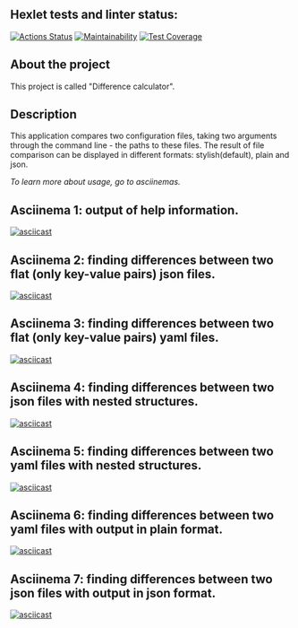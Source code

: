 ## Hexlet tests and linter status:
[![Actions Status](https://github.com/dariakoval/java-project-71/workflows/hexlet-check/badge.svg)](https://github.com/dariakoval/java-project-71/actions)                [![Maintainability](https://api.codeclimate.com/v1/badges/24b9f20c4dde45de5998/maintainability)](https://codeclimate.com/github/dariakoval/java-project-71/maintainability)              [![Test Coverage](https://api.codeclimate.com/v1/badges/24b9f20c4dde45de5998/test_coverage)](https://codeclimate.com/github/dariakoval/java-project-71/test_coverage)

## About the project
This project is called "Difference calculator".

## Description
This application compares two configuration files, taking two arguments through the command line - the paths to these files. The result of file comparison can be displayed in different formats: stylish(default), plain and json.

*To learn more about usage, go to asciinemas.*

## Asciinema 1: output of help information.
[![asciicast](https://asciinema.org/a/1F1ReFztilrot8PTso5iyekcc.svg)](https://asciinema.org/a/1F1ReFztilrot8PTso5iyekcc)

## Asciinema 2: finding differences between two flat (only key-value pairs) json files.
[![asciicast](https://asciinema.org/a/EIvQNFr5uwc1SFklNgOzjX9VL.svg)](https://asciinema.org/a/EIvQNFr5uwc1SFklNgOzjX9VL)

## Asciinema 3: finding differences between two flat (only key-value pairs) yaml files.
[![asciicast](https://asciinema.org/a/kpg3ACJcF3Ob6ayHthC1ZtW2S.svg)](https://asciinema.org/a/kpg3ACJcF3Ob6ayHthC1ZtW2S)

## Asciinema 4: finding differences between two json files with nested structures.
[![asciicast](https://asciinema.org/a/gzIu4xTyPxDUA07vwJRm6bsNI.svg)](https://asciinema.org/a/gzIu4xTyPxDUA07vwJRm6bsNI)

## Asciinema 5: finding differences between two yaml files with nested structures.
[![asciicast](https://asciinema.org/a/CiRn1wJrhq1Jr8Hx0PrRc9sUZ.svg)](https://asciinema.org/a/CiRn1wJrhq1Jr8Hx0PrRc9sUZ)

## Asciinema 6: finding differences between two yaml files with output in plain format.
[![asciicast](https://asciinema.org/a/DD7mzjm02D7dBnHBYcTWWi51u.svg)](https://asciinema.org/a/DD7mzjm02D7dBnHBYcTWWi51u)

## Asciinema 7: finding differences between two json files with output in json format.
[![asciicast](https://asciinema.org/a/6fV2jBGXCzCUWDkpu7bsWNgMi.svg)](https://asciinema.org/a/6fV2jBGXCzCUWDkpu7bsWNgMi)
